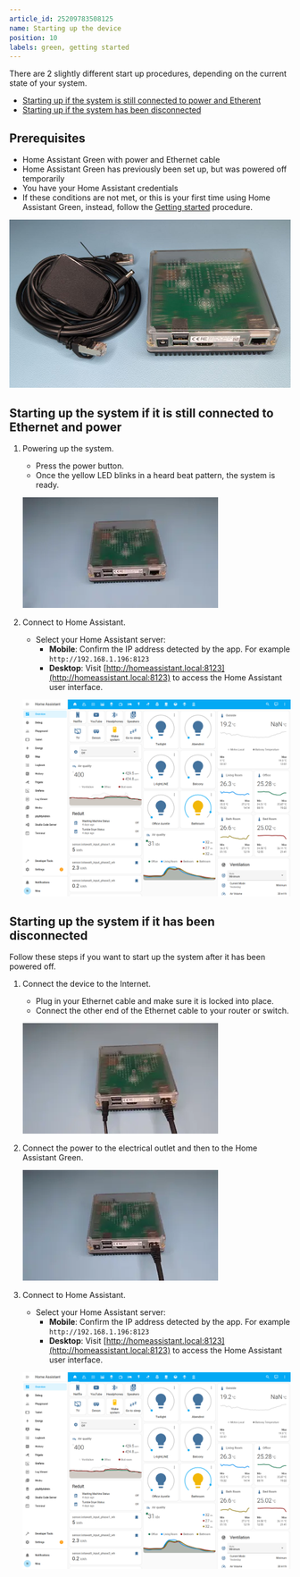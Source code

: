 ```yaml
---
article_id: 25209783508125
name: Starting up the device
position: 10
labels: green, getting started
---
```


There are 2 slightly different start up procedures, depending on the current state of your system.

- [Starting up if the system is still connected to power and Etherent](#starting-up-the-system-if-it-is-still-connected-to-ethernet-and-power)
- [Starting up if the system has been disconnected ](#starting-up-the-system-if-it-has-been-disconnected)

## Prerequisites

- Home Assistant Green with power and Ethernet cable
- Home Assistant Green has previously been set up, but was powered off temporarily
- You have your Home Assistant credentials
- If these conditions are not met, or this is your first time using Home Assistant Green, instead, follow the [Getting started](/hc/en-us/articles/24737667232413-Getting-started-with-Home-Assistant-Green) procedure.

![Image showing the Home Assistant Green with power supply and Ethernet cable](/static/img/green/green_getting-started_prereq.png)

## Starting up the system if it is still connected to Ethernet and power

1. Powering up the system.
   - Press the power button.
   - Once the yellow LED blinks in a heard beat pattern, the system is ready.

   ![Clip showing how to plug i the Ethernet cable](/static/img/green/green_connect_ethernet.webp)

2. Connect to Home Assistant.
   - Select your Home Assistant server:
      - **Mobile**: Confirm the IP address detected by the app. For example `http://192.168.1.196:8123`
      - **Desktop**: Visit [http://homeassistant.local:8123](http://homeassistant.local:8123) to access the Home Assistant user interface.

   ![Screenshot showing a Home Assistant dashboard](/static/img/green/lovelace.png)

## Starting up the system if it has been disconnected

Follow these steps if you want to start up the system after it has been powered off.

1. Connect the device to the Internet.
   - Plug in your Ethernet cable and make sure it is locked into place.
   - Connect the other end of the Ethernet cable to your router or switch.

   ![Clip showing the where to press the button on the device](/static/img/green/green_reset_power-up_heartbeat.webp)
2. Connect the power to the electrical outlet and then to the Home Assistant Green.

   ![Clip showing the where to press the button on the device](/static/img/green/green_connect_power.webp)

3. Connect to Home Assistant.
   - Select your Home Assistant server:
      - **Mobile**: Confirm the IP address detected by the app. For example `http://192.168.1.196:8123`
      - **Desktop**: Visit [http://homeassistant.local:8123](http://homeassistant.local:8123) to access the Home Assistant user interface.

   ![Screenshot showing a Home Assistant dashboard](/static/img/green/lovelace.png)